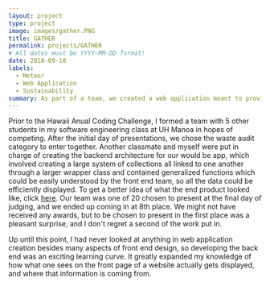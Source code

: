 ```yaml
---
layout: project
type: project
image: images/gather.PNG
title: GATHER
permalink: projects/GATHER
# All dates must be YYYY-MM-DD format!
date: 2018-09-18
labels:
  - Meteor
  - Web Application
  - Sustainability
summary: As part of a team, we created a web application meant to provide a database that would streamline the process of creating and editing waste audits all across Oahu.
---
```


Prior to the Hawaii Anual Coding Challenge, I formed a team with 5 other students in my software engineering class at UH Manoa in hopes of competing.  After the initial day of presentations, we chose the waste audit category to enter together.  Another classmate and myself were put in charge of creating the backend architecture for our would be app, which involved creating a large system of collections all linked to one another through a larger wrapper class and contained generalized functions which could be easily understood by the front end team, so all the data could be efficiently displayed.  To get a better idea of what the end product looked like, click [here](https://hacc2018.github.io/The-Johnson-Family/).  Our team was one of 20 chosen to present at the final day of judging, and we ended up coming in at 8th place.  We might not have received any awards, but to be chosen to present in the first place was a pleasant surprise, and I don't regret a second of the work put in.  

Up until this point, I had never looked at anything in web application creation besides many aspects of front end design, so developing the back end was an exciting learning curve.  It greatly expanded my knowledge of how what one sees on the front page of a website actually gets displayed, and where that information is coming from.  
